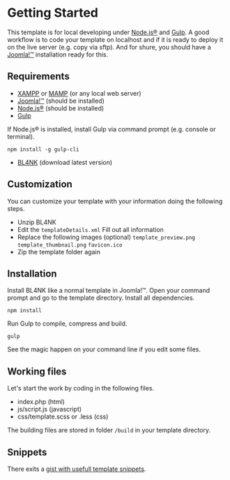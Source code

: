 # Getting Started

This template is for local developing under [Node.js®](http://nodejs.org/) and [Gulp](https://gulpjs.com/). A good workflow is to code your template on localhost and if it is ready to deploy it on the live server (e.g. copy via sftp). And for shure, you should have a [Joomla!™](https://www.joomla.org/) installation ready for this.

## Requirements

* [XAMPP](https://www.apachefriends.org/) or [MAMP](https://www.mamp.info) (or any local web server)
* [Joomla!™](https://www.joomla.org/) (should be installed)
* [Node.js®](http://nodejs.org/) (should be installed)
* [Gulp](https://gulpjs.com/)

If Node.js® is installed, install Gulp via command prompt (e.g. console or terminal).

```
npm install -g gulp-cli
```

* [BL4NK](https://github.com/Bloggerschmidt/Blank/releases/latest) (download latest version)

## Customization

You can customize your template with your information doing the following steps.

* Unzip BL4NK
* Edit the `templateDetails.xml`
 Fill out all information
* Replace the following images \(optional\)
 `template_preview.png`
 `template_thumbnail.png`
 `favicon.ico`
* Zip the template folder again

## Installation

Install BL4NK like a normal template in Joomla!™. Open your command prompt and go to the template directory. Install all dependencies.

```
npm install
```

Run Gulp to compile, compress and build.

```
gulp
```

See the magic happen on your command line if you edit some files.

## Working files

Let's start the work by coding in the following files.

* index.php (html)
* js/script.js (javascript)
* css/template.scss or .less (css)

The building files are stored in folder `/build` in your template directory.

## Snippets

There exits a [gist with usefull template snippets](https://gist.github.com/Bloggerschmidt/2360208).
